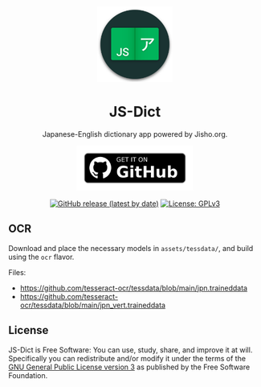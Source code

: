 <div align="center">

<img src="assets/icon.png" width="150">

# **JS-Dict**

Japanese-English dictionary app powered by Jisho.org.

<a href="https://github.com/3nws/JS-Dict/releases/latest"><img src="assets/github_badge.png" height="90"></a>

<a href="https://github.com/3nws/JS-Dict/releases/latest"><img alt="GitHub release (latest by date)" src="https://img.shields.io/github/v/release/3nws/JS-Dict?logo=github&style=flat-square"></a>
<a href="https://www.gnu.org/licenses/gpl-3.0"><img alt="License: GPLv3" src="https://img.shields.io/badge/license-GPLv3-red.svg?style=flat-square"></a>
</div>

## OCR

Download and place the necessary models in `assets/tessdata/`, and build using the `ocr` flavor.

Files:
- https://github.com/tesseract-ocr/tessdata/blob/main/jpn.traineddata
- https://github.com/tesseract-ocr/tessdata/blob/main/jpn_vert.traineddata

## License

JS-Dict is Free Software: You can use, study, share, and improve it at will. Specifically you can redistribute and/or modify it under the terms of the [GNU General Public License version 3](https://www.gnu.org/licenses/gpl-3.0.en.html) as published by the Free Software Foundation.
